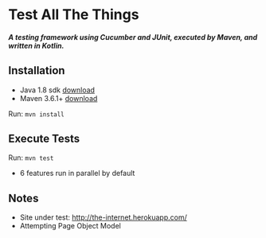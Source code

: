 # Test All The Things
##### A testing framework using Cucumber and JUnit, executed by Maven, and written in Kotlin.

## Installation
 
 - Java 1.8 sdk [download](https://www.oracle.com/technetwork/java/javase/downloads/jdk8-downloads-2133151.html)
 - Maven 3.6.1+ [download](https://maven.apache.org/download.cgi#)
 
Run: `mvn install`
 
## Execute Tests

Run: `mvn test`
- 6 features run in parallel by default

## Notes

- Site under test: http://the-internet.herokuapp.com/
- Attempting Page Object Model

